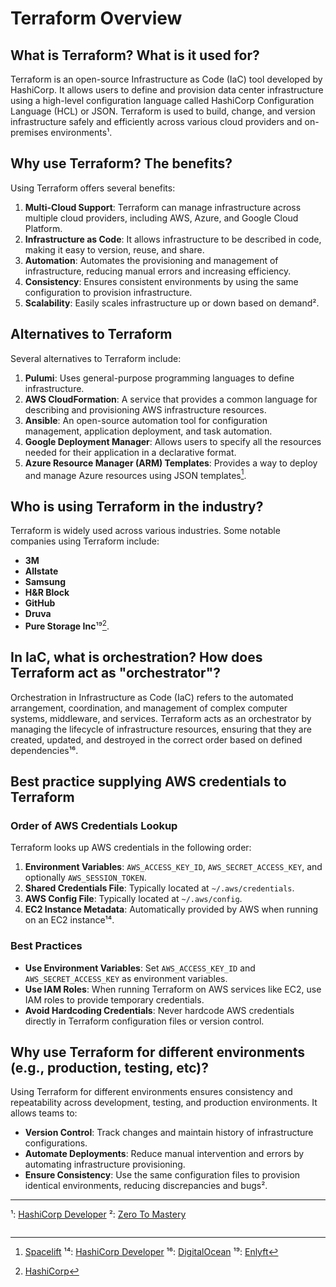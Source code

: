# Terraform Overview

## What is Terraform? What is it used for?

Terraform is an open-source Infrastructure as Code (IaC) tool developed by HashiCorp. It allows users to define and provision data center infrastructure using a high-level configuration language called HashiCorp Configuration Language (HCL) or JSON. Terraform is used to build, change, and version infrastructure safely and efficiently across various cloud providers and on-premises environments¹.

## Why use Terraform? The benefits?

Using Terraform offers several benefits:

1. **Multi-Cloud Support**: Terraform can manage infrastructure across multiple cloud providers, including AWS, Azure, and Google Cloud Platform.
2. **Infrastructure as Code**: It allows infrastructure to be described in code, making it easy to version, reuse, and share.
3. **Automation**: Automates the provisioning and management of infrastructure, reducing manual errors and increasing efficiency.
4. **Consistency**: Ensures consistent environments by using the same configuration to provision infrastructure.
5. **Scalability**: Easily scales infrastructure up or down based on demand².

## Alternatives to Terraform

Several alternatives to Terraform include:

1. **Pulumi**: Uses general-purpose programming languages to define infrastructure.
2. **AWS CloudFormation**: A service that provides a common language for describing and provisioning AWS infrastructure resources.
3. **Ansible**: An open-source automation tool for configuration management, application deployment, and task automation.
4. **Google Deployment Manager**: Allows users to specify all the resources needed for their application in a declarative format.
5. **Azure Resource Manager (ARM) Templates**: Provides a way to deploy and manage Azure resources using JSON templates[^10^].

## Who is using Terraform in the industry?

Terraform is widely used across various industries. Some notable companies using Terraform include:

- **3M**
- **Allstate**
- **Samsung**
- **H&R Block**
- **GitHub**
- **Druva**
- **Pure Storage Inc**¹⁹[^20^].

## In IaC, what is orchestration? How does Terraform act as "orchestrator"?

Orchestration in Infrastructure as Code (IaC) refers to the automated arrangement, coordination, and management of complex computer systems, middleware, and services. Terraform acts as an orchestrator by managing the lifecycle of infrastructure resources, ensuring that they are created, updated, and destroyed in the correct order based on defined dependencies¹⁶.

## Best practice supplying AWS credentials to Terraform

### Order of AWS Credentials Lookup

Terraform looks up AWS credentials in the following order:

1. **Environment Variables**: `AWS_ACCESS_KEY_ID`, `AWS_SECRET_ACCESS_KEY`, and optionally `AWS_SESSION_TOKEN`.
2. **Shared Credentials File**: Typically located at `~/.aws/credentials`.
3. **AWS Config File**: Typically located at `~/.aws/config`.
4. **EC2 Instance Metadata**: Automatically provided by AWS when running on an EC2 instance¹⁴.

### Best Practices

- **Use Environment Variables**: Set `AWS_ACCESS_KEY_ID` and `AWS_SECRET_ACCESS_KEY` as environment variables.
- **Use IAM Roles**: When running Terraform on AWS services like EC2, use IAM roles to provide temporary credentials.
- **Avoid Hardcoding Credentials**: Never hardcode AWS credentials directly in Terraform configuration files or version control.

## Why use Terraform for different environments (e.g., production, testing, etc)?

Using Terraform for different environments ensures consistency and repeatability across development, testing, and production environments. It allows teams to:

- **Version Control**: Track changes and maintain history of infrastructure configurations.
- **Automate Deployments**: Reduce manual intervention and errors by automating infrastructure provisioning.
- **Ensure Consistency**: Use the same configuration files to provision identical environments, reducing discrepancies and bugs².

---

¹: [HashiCorp Developer](https://developer.hashicorp.com/terraform/intro)
²: [Zero To Mastery](https://zerotomastery.io/blog/benefits-of-using-terraform/)
[^10^]: [Spacelift](https://spacelift.io/blog/terraform-alternatives)
¹⁴: [HashiCorp Developer](https://developer.hashicorp.com/terraform/tutorials/aws-get-started/infrastructure-as-code)
¹⁶: [DigitalOcean](https://www.digitalocean.com/resources/articles/cloud-orchestration)
¹⁹: [Enlyft](https://enlyft.com/tech/products/hashicorp-terraform)
[^20^]: [HashiCorp](https://www.hashicorp.com/resources/the-story-of-hashicorp-terraform-with-mitchell-hashimoto)
```
